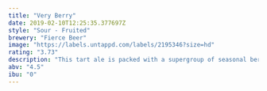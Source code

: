 ```yaml
---
title: "Very Berry"
date: 2019-02-10T12:25:35.377697Z
style: "Sour - Fruited"
brewery: "Fierce Beer"
image: "https://labels.untappd.com/labels/2195346?size=hd"
rating: "3.73"
description: "This tart ale is packed with a supergroup of seasonal berries, with sweet notes of raspberry, blackberry and blackcurrant that balance off a puckering sour punch. This is a beer with the ROAR levels turned up to 11, so lets get jammin!"
abv: "4.5"
ibu: "0"
---
```

